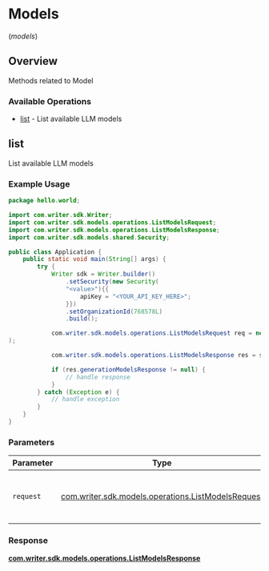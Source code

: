 # Models
(*models*)

## Overview

Methods related to Model

### Available Operations

* [list](#list) - List available LLM models

## list

List available LLM models

### Example Usage

```java
package hello.world;

import com.writer.sdk.Writer;
import com.writer.sdk.models.operations.ListModelsRequest;
import com.writer.sdk.models.operations.ListModelsResponse;
import com.writer.sdk.models.shared.Security;

public class Application {
    public static void main(String[] args) {
        try {
            Writer sdk = Writer.builder()
                .setSecurity(new Security(
                "<value>"){{
                    apiKey = "<YOUR_API_KEY_HERE>";
                }})
                .setOrganizationId(768578L)
                .build();

            com.writer.sdk.models.operations.ListModelsRequest req = new ListModelsRequest(
);

            com.writer.sdk.models.operations.ListModelsResponse res = sdk.models.list(req);

            if (res.generationModelsResponse != null) {
                // handle response
            }
        } catch (Exception e) {
            // handle exception
        }
    }
}
```

### Parameters

| Parameter                                                                                          | Type                                                                                               | Required                                                                                           | Description                                                                                        |
| -------------------------------------------------------------------------------------------------- | -------------------------------------------------------------------------------------------------- | -------------------------------------------------------------------------------------------------- | -------------------------------------------------------------------------------------------------- |
| `request`                                                                                          | [com.writer.sdk.models.operations.ListModelsRequest](../../models/operations/ListModelsRequest.md) | :heavy_check_mark:                                                                                 | The request object to use for the request.                                                         |


### Response

**[com.writer.sdk.models.operations.ListModelsResponse](../../models/operations/ListModelsResponse.md)**

